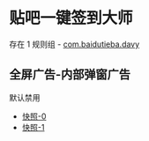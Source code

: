# 贴吧一键签到大师

存在 1 规则组 - [com.baidutieba.davy](/src/apps/com.baidutieba.davy.ts)

## 全屏广告-内部弹窗广告

默认禁用

- [快照-0](https://i.gkd.li/i/12504289)
- [快照-1](https://i.gkd.li/i/12504291)
